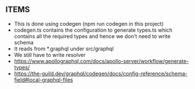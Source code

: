 ## ITEMS
- This is done using codegen (npm run codegen in this project)
- codegen.ts contains the configuration to generate types.ts which contains all the required types and hence we don't need to write schema
- It reads from *.graphql under src/graphql
- We still have to write resolver
- https://www.apollographql.com/docs/apollo-server/workflow/generate-types/
- https://the-guild.dev/graphql/codegen/docs/config-reference/schema-field#local-graphql-files
